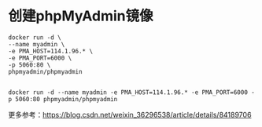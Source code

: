 #  创建phpMyAdmin镜像
~~~
docker run -d \ 
--name myadmin \ 
-e PMA_HOST=114.1.96.* \ 
-e PMA_PORT=6000 \ 
-p 5060:80 \ 
phpmyadmin/phpmyadmin


docker run -d --name myadmin -e PMA_HOST=114.1.96.* -e PMA_PORT=6000 -p 5060:80 phpmyadmin/phpmyadmin
~~~

更多参考：https://blog.csdn.net/weixin_36296538/article/details/84189706

